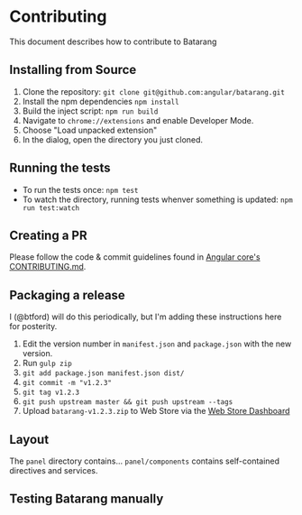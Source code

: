 # Contributing

This document describes how to contribute to Batarang

## Installing from Source

1. Clone the repository: `git clone git@github.com:angular/batarang.git`
2. Install the npm dependencies `npm install`
3. Build the inject script: `npm run build`
4. Navigate to `chrome://extensions` and enable Developer Mode.
5. Choose "Load unpacked extension"
6. In the dialog, open the directory you just cloned.

## Running the tests

- To run the tests once: `npm test`
- To watch the directory, running tests whenver something is updated: `npm run test:watch`

## Creating a PR

Please follow the code & commit guidelines found in [Angular core's CONTRIBUTING.md](https://github.com/angular/angular.js/blob/master/CONTRIBUTING.md#submitting-a-pull-request).

## Packaging a release

I (@btford) will do this periodically, but I'm adding these instructions here
for posterity.

1. Edit the version number in `manifest.json` and `package.json` with the new version.
2. Run `gulp zip`
3. `git add package.json manifest.json dist/`
4. `git commit -m "v1.2.3"`
5. `git tag v1.2.3`
6. `git push upstream master && git push upstream --tags`
7. Upload `batarang-v1.2.3.zip` to Web Store via the [Web Store Dashboard](https://chrome.google.com/webstore/developer/dashboard)

## Layout

The `panel` directory contains...
`panel/components` contains self-contained directives and services.

## Testing Batarang manually


